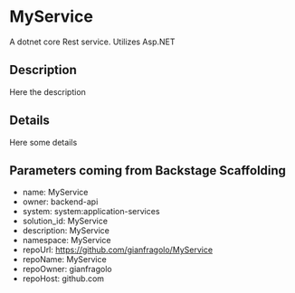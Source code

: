 # MyService

A dotnet core Rest service. Utilizes Asp.NET

## Description

Here the description

## Details

Here some details

## Parameters coming from Backstage Scaffolding

* name: MyService
* owner: backend-api
* system: system:application-services
* solution_id: MyService
* description: MyService
* namespace: MyService
* repoUrl: https://github.com/gianfragolo/MyService
* repoName: MyService
* repoOwner: gianfragolo
* repoHost: github.com
